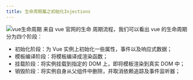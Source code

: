 ```yaml
---
title: 生命周期篇之初始化Injections
---
```


![vue生命周期](http://ibadgers.cn/images/vue_life_cycle.jpg) 来自 vue 官网的生命
周期流程，我们可以看出 vue 的生命周期分为四个阶段：

-   初始化阶段：为 Vue 实例上初始化一些属性，事件以及响应式数据；
-   模板编译阶段：将模板编译成渲染函数；
-   挂载阶段：将实例挂载到指定的 DOM 上，即将模板渲染到真实 DOM 中；
-   销毁阶段：将实例自身从父组件中删除，并取消依赖追踪及事件监听器；
